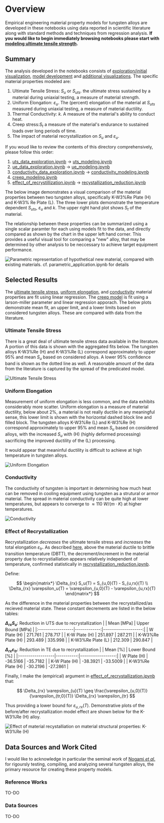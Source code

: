 # Overview

Empirical engineering material property models for tungsten alloys are developed in these notebooks using data reported in scientific literature along with standard methods and techniques from regression analysis. **If you would like to begin immediately browsing notebooks please start with [modeling ultimate tensile strength](uts_modeling.ipynb).**

## Summary
The analysis developed in the notebooks consists of [exploration/initial visualization](./data_exploration/), [model development](./modeling/) and [additional visualizations](./visualizations/). The specific material properties modeled are:

1. Ultimate Tensile Stress: $S_u$ or $S_{uts}$. the ultimate stress sustained by a material during uniaxial testing, a measure of material strength.
2. Uniform Elongation: $\varepsilon_u$. The (percent) elongation of the material at $S_{uts}$ measured during uniaxial testing, a measure of material ductility.
3. Thermal Conductivity: $k$.  A measure of the material's ability to conduct heat.
4. Creep stress:$S_t$ a measure of the material's endurance to sustained loads over long periods of time.
5. The impact of material recrystallization on $S_u$ and $\varepsilon_u$.

If you woud like to review the contents of this directory comprehensively, please follow this order:

1. [uts_data_exploration.ipynb](./data_exploration/uts_data_expoloration.ipynb) $\to$ [uts_modeling.ipynb](./modeling/uts_modeling.ipynb)
2. [ue_data_exploration.ipynb](./data_exploration/ue_data_exploration.ipynb) $\to$ [ue_modeling.ipynb](./modeling/ue_modeling.ipynb)
3. [conductivity_data_exploration.ipynb](./data_exploration/conductivity_data_exploration.ipynb) $\to$  [conductivity_modeling.ipynb](./modeling/conductivity_modeling.ipynb)
4. [creep_modeling.ipynb](./modeling/creep_modeling.ipynb) 
5. [effect_of_recrystillization.ipynb](./data_exploration/effect_of_recrystillization.ipynb) $\to$ [recystallization_reduction.ipynb](./modeling/recrystallization_reduction.ipynb)

The below image demonstrates a visual comparison of the material properties between two tungsten alloys, specifically K-W3\%Re Plate (H) and K-W3\% Re Plate (L). The three lower plots demonstrate the temperature dependent  $S_{uts}$, $\varepsilon_{u}$  and $k$. The upper right hand plot shows $S_t$ of the material.

The relationship between these properties can be summarized using a single scalar paramter for each using models fit to the data, and directly compared as shown by the chart in the upper left hand corner. This provides a useful visual tool for comparing a "new" alloy, that may be determined by other analysis to be neccessary to achieve target equipment performance.

![Parametric representation of hypothetical new material, compared with existing materials. _cf._ [parametric_application.ipynb](parametric_application.ipynb) for details](images/parametric_material_plot.svg)

## Selected Results 

The [ultimate tensile stress](./modeling/uts_modeling.ipynb), [uniform elongation](./modeling/ue_modeling.ipynb), and [conductivity](./modeling/conductivity_modeling.ipynb) material properties are fit using linear regression. The [creep model](/modeling/creep_modeling.ipynb) is fit using a larson-miller parameter and linear regression apporach. The below plots demonstrate mean fit, an upper limit, and a lower limits based on considered tungsten alloys. These are compared with data from the literature.

### Ultimate Tensile Stress
There is a great deal of ultimate tensile stress data available in the literature. A portion of this data is shown with the aggregated fits below. The tungsten alloys K-W3%Re (H) and K-W3%Re (L) correspond approximately to upper 95% and mean $S_u$ based on considered alloys. A lower 95% confidence band is shown as the dotted line as well. A reasonable amount of the data from the literature is captured by the spread of the predicated model.

![Ultimate Tensile Stress](./.git_images/uts_data_fit.svg)

### Uniform Elongation
Measurement of uniform elongation is less common, and the data exhibits considerably more scatter. Uniform elongation is a measure of material ductility, below about 2\%,  a material is not really ductile in any meaningful sense, this lower limit is shown with the horizontal dashed block line and filled block.  The tungsten alloys K-W3%Re (L) and K-W3%Re (H) correspond approximately to upper 95% and mean $S_u$ based on considered alloys, with the increased $S_u$ with (H) (highly deformed processing) sacrificing the improved ductility of the (L) processing.

It would appear that meaninful ductility is difficult to achieve at high temperature in tungsten alloys.

![Uniform Elongation](./.git_images/ue_data_fit.svg)

### Conductivity
The conductivity of tungsten is important in determining how much heat can be removed in cooling equipment using tungsten as a strutural or armor material. The spread in material conductivity can be quite high at lower temperatures, but appears to converge to  $\approx 110 \ W/(m\cdot K)$ at higher temperatures.

![Conductivity](./.git_images/conductivity_data_fit.svg)

### Effect of Recrystallization

Recrystallization _decreases_ the ultimate tensile stress and _increases_ the total elongation $\varepsilon_{tr}$. As described [here](./data_exploration/effect_of_recrystillization.ipynb), above the material ductile to brittle transition temperature (DBTT), the decrement/increment in the material property due to recrystialliation appears relatively independent of temperature, confirmed statistically in [recrystallization_reduction.ipynb](/modeling/recrystallization_reduction.ipynb). 

Define:

$$
\begin{matrix*}
\Delta_{rx} S_u(T) = S_{u,0}(T) - S_{u,rx}(T) \\ 
\Delta_{rx} \varepsilon_u(T) = \varepsilon_{u,0}(T) -  \varepsilon_{u,rx}(T) 
\end{matrix*}
$$

As the difference in the material properties between the recrystallized/as recieved material state. These constant decrements are listed in the below tables:

**$\Delta_{rx} S_u$**: Reduction in UTS due to recrystallization
|                   |   Mean [MPa] |   Upper Bound [MPa] |
|:------------------|-------------:|--------------------:|
| W Plate (H)       |      271.761 |             278.717 |
| K-W Plate (H)     |      251.897 |             287.211 |
| K-W3%Re Plate (H) |      293.489 |             335.998 |
| K-W3%Re Plate (L) |      212.309 |             290.847 |


**$\Delta_{rx} \varepsilon_{tr}$**: Reduction in TE due to recrystallization
|                   |   Mean [%] |   Lower Bound [%] |
|:------------------|-----------:|------------------:|
| W Plate (H)       |   -36.5166 |          -35.7182 |
| K-W Plate (H)     |   -38.3921 |          -33.5009 |
| K-W3%Re Plate (H) |   -30.2196 |          -27.2861 |

Finally, I make the (empirical) argument in [effect_of_recrystallization.ipynb](./data_exploration/effect_of_recrystillization.ipynb) that:

$$
\Delta_{rx} \varepsilon_{u}(T) \geq \frac{\varepsilon_{u,0}(T)}{\varepsilon_{tr,0}(T)} \Delta_{rx} \varepsilon_{tr}
$$

Thus providing a lower bound for $\varepsilon_{u,rx}(T)$. Demonstrative plots of the before/after recrystallization model effect are shown below for the K-W3%Re (H) alloy. 

![Effect of material recystalliation on material structural properties: K-W3\%Re (H)](./.git_images/K-W3pRe_Plate_(H)_UTS_and_UE.svg)

## Data Sources and Work Cited
I would like to acknowledge in particular the seminal work of [Nogami _et al_.]() for rigoursly testing, compiling, and analyzing several tungsten alloys, the primary resource for creating these property models.

### Reference Works
TO-DO

### Data Sources
TO-DO
